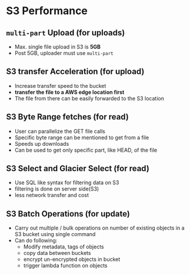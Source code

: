 
# S3 Performance

## `multi-part` Upload (for uploads)

- Max. single file upload in S3 is **5GB**
- Post 5GB, uploader must use `multi-part` 


## S3 transfer Acceleration (for upload)

- Increase transfer speed to the bucket
- **transfer the file to a AWS edge location first**
- The file from there can be easily forwarded to the S3 location


## S3 Byte Range fetches (for read)

- User can parallelize the GET file calls
- Specific byte range can be mentioned to get from a file
- Speeds up downloads
- Can be used to get only specific part, like HEAD, of the file

## S3 Select and Glacier Select (for read)

- Use SQL like syntax for filtering data on S3
- filtering is done on server side(S3)
- less network transfer and cost


## S3 Batch Operations (for update)

- Carry out multiple / bulk operations on number of existing objects in a S3 bucket using single command
- Can do following:
	- Modify metadata, tags of objects
	- copy data between buckets
	- encrypt un-encrypted objects in bucket
	- trigger lambda function on objects
